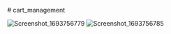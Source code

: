 [](https://github.com/NDoro-Jacques/cart_management)# cart_management

![Screenshot_1693756779](https://github.com/NDoro-Jacques/cart_management/assets/45438848/8316d7c6-0b0e-4f30-abbd-c40fd9764ccf)
![Screenshot_1693756785](https://github.com/NDoro-Jacques/cart_management/assets/45438848/d3be7377-a7e0-42a0-869d-bd943ee292ac)
